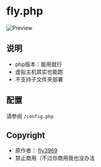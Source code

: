 # fly.php

![Preview](https://s3.undefined.moe/images/2021/07/19/imagef28637ac3cc91d15.png)

## 说明

* php版本：能用就行
* 虚拟主机其实也能跑
* 不支持子文件夹部署

## 配置

请参阅 ` /config.php `

## Copyright

* 原作者： [fly3969](https://github.com/fly3949/fly.moe)
* 禁止商用（不过你商用我也没办法
